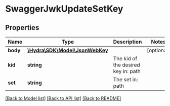 # SwaggerJwkUpdateSetKey

## Properties
Name | Type | Description | Notes
------------ | ------------- | ------------- | -------------
**body** | [**\Hydra\SDK\Model\JsonWebKey**](JsonWebKey.md) |  | [optional] 
**kid** | **string** | The kid of the desired key in: path | 
**set** | **string** | The set in: path | 

[[Back to Model list]](../README.md#documentation-for-models) [[Back to API list]](../README.md#documentation-for-api-endpoints) [[Back to README]](../README.md)


